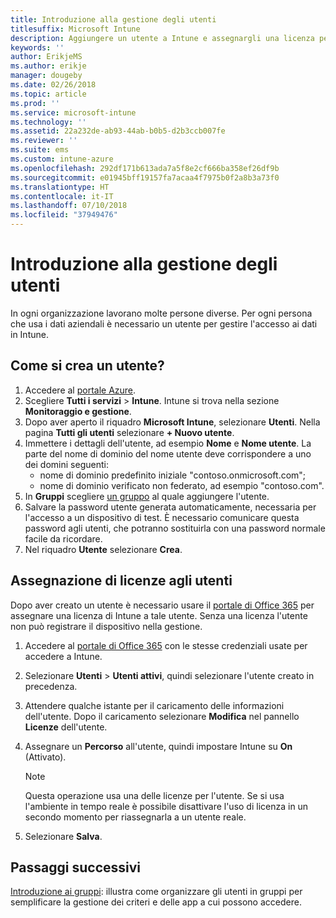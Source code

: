 ```yaml
---
title: Introduzione alla gestione degli utenti
titlesuffix: Microsoft Intune
description: Aggiungere un utente a Intune e assegnargli una licenza per consentire l'accesso alle risorse aziendali nei dispositivi mobili.
keywords: ''
author: ErikjeMS
ms.author: erikje
manager: dougeby
ms.date: 02/26/2018
ms.topic: article
ms.prod: ''
ms.service: microsoft-intune
ms.technology: ''
ms.assetid: 22a232de-ab93-44ab-b0b5-d2b3ccb007fe
ms.reviewer: ''
ms.suite: ems
ms.custom: intune-azure
ms.openlocfilehash: 292df171b613ada7a5f8e2cf666ba358ef26df9b
ms.sourcegitcommit: e01945bff19157fa7acaa4f7975b0f2a8b3a73f0
ms.translationtype: HT
ms.contentlocale: it-IT
ms.lasthandoff: 07/10/2018
ms.locfileid: "37949476"
---
```

# <a name="get-started-managing-users"></a>Introduzione alla gestione degli utenti

In ogni organizzazione lavorano molte persone diverse. Per ogni persona che usa i dati aziendali è necessario un utente per gestire l'accesso ai dati in Intune.

## <a name="how-do-i-create-a-user"></a>Come si crea un utente?

1. Accedere al [portale Azure](https://portal.azure.com).
2. Scegliere **Tutti i servizi** > **Intune**. Intune si trova nella sezione **Monitoraggio e gestione**.
3. Dopo aver aperto il riquadro **Microsoft Intune**, selezionare **Utenti**. Nella pagina **Tutti gli utenti** selezionare **+ Nuovo utente**.
4. Immettere i dettagli dell'utente, ad esempio **Nome** e **Nome utente**. La parte del nome di dominio del nome utente deve corrispondere a uno dei domini seguenti:
    - nome di dominio predefinito iniziale "contoso.onmicrosoft.com";
    - nome di dominio verificato non federato, ad esempio "contoso.com".
5. In **Gruppi** scegliere [un gruppo](get-started-groups.md) al quale aggiungere l'utente.
6. Salvare la password utente generata automaticamente, necessaria per l'accesso a un dispositivo di test. È necessario comunicare questa password agli utenti, che potranno sostituirla con una password normale facile da ricordare.
7. Nel riquadro **Utente** selezionare **Crea**.

## <a name="assigning-licenses-to-users"></a>Assegnazione di licenze agli utenti

Dopo aver creato un utente è necessario usare il [portale di Office 365](http://go.microsoft.com/fwlink/p/?LinkId=698854) per assegnare una licenza di Intune a tale utente. Senza una licenza l'utente non può registrare il dispositivo nella gestione.

1. Accedere al [portale di Office 365](http://go.microsoft.com/fwlink/p/?LinkId=698854) con le stesse credenziali usate per accedere a Intune.
2. Selezionare **Utenti** > **Utenti attivi**, quindi selezionare l'utente creato in precedenza.
3. Attendere qualche istante per il caricamento delle informazioni dell'utente. Dopo il caricamento selezionare **Modifica** nel pannello **Licenze** dell'utente.
4. Assegnare un **Percorso** all'utente, quindi impostare Intune su **On** (Attivato).

   > [!NOTE]
   > Questa operazione usa una delle licenze per l'utente. Se si usa l'ambiente in tempo reale è possibile disattivare l'uso di licenza in un secondo momento per riassegnarla a un utente reale.

5. Selezionare **Salva**.

## <a name="next-steps"></a>Passaggi successivi

[Introduzione ai gruppi](get-started-groups.md): illustra come organizzare gli utenti in gruppi per semplificare la gestione dei criteri e delle app a cui possono accedere.
